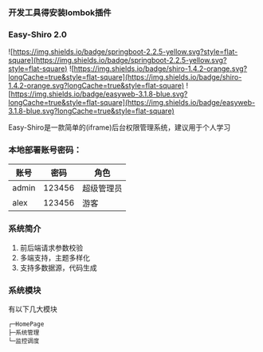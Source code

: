 ### 开发工具得安装lombok插件

### Easy-Shiro 2.0
![https://img.shields.io/badge/springboot-2.2.5-yellow.svg?style=flat-square](https://img.shields.io/badge/springboot-2.2.5-yellow.svg?style=flat-square)
![https://img.shields.io/badge/shiro-1.4.2-orange.svg?longCache=true&style=flat-square](https://img.shields.io/badge/shiro-1.4.2-orange.svg?longCache=true&style=flat-square)
![https://img.shields.io/badge/easyweb-3.1.8-blue.svg?longCache=true&style=flat-square](https://img.shields.io/badge/easyweb-3.1.8-blue.svg?longCache=true&style=flat-square)

Easy-Shiro是一款简单的(iframe)后台权限管理系统，建议用于个人学习

### 本地部署账号密码：

账号 | 密码| 角色
---|---|---
admin | 123456 |超级管理员
alex | 123456 | 游客

### 系统简介
1. 前后端请求参数校验
2. 多端支持，主题多样化
3. 支持多数据源，代码生成

### 系统模块
有以下几大模块
```
┌─HomePage
├─系统管理
└─监控调度
```